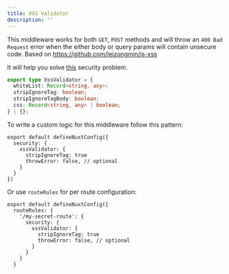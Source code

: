 ```yaml
---
title: XSS Validator
description: ''
---
```


This middleware works for both `GET`, `POST` methods and will throw an `400 Bad Request` error when the either body or query params will contain unsecure code. Based on <https://github.com/leizongmin/js-xss>

It will help you solve [this](https://cheatsheetseries.owasp.org/cheatsheets/Nodejs_Security_Cheat_Sheet.html#perform-output-escaping) security problem.

```ts
export type XssValidator = {
  whiteList: Record<string, any>;
  stripIgnoreTag: boolean;
  stripIgnoreTagBody: boolean;
  css: Record<string, any> | boolean;
} | {};
```

To write a custom logic for this middleware follow this pattern:

```js{}[nuxt.config.ts]
export default defineNuxtConfig({
  security: {
    xssValidator: {
      stripIgnoreTag: true
      throwError: false, // optional
    }
  }
})
```

Or use `routeRules` for per route configuration:

```js{}[nuxt.config.ts]
export default defineNuxtConfig({
  routeRules: {
    '/my-secret-route': {
      security: {
        xssValidator: {
          stripIgnoreTag: true
          throwError: false, // optional
        }
      }
    }
  }
```
